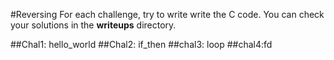 #Reversing
For each challenge, try to write write the C code. You can check your solutions in the **writeups** directory.

##Chal1: hello_world
##Chal2: if_then
##chal3: loop
##chal4:fd
